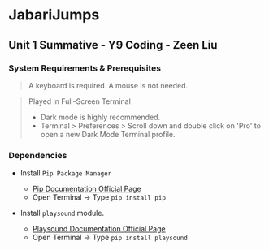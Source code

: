 # JabariJumps
## Unit 1 Summative - Y9 Coding - Zeen Liu

### System Requirements & Prerequisites

> A keyboard is required.
> A mouse is not needed.

> Played in Full-Screen Terminal
> - Dark mode is highly recommended. 
> - Terminal > Preferences > Scroll down and double click on 'Pro' to open a new Dark Mode Terminal profile.

### Dependencies
- Install ```Pip Package Manager```
  - [Pip Documentation Official Page](https://pypi.org/project/pip/)
  - Open Terminal -> Type ```pip install pip```
  
- Install ```playsound``` module.
  - [Playsound Documentation Official Page](https://pypi.org/project/playsound/)
  - Open Terminal -> Type ```pip install playsound```

